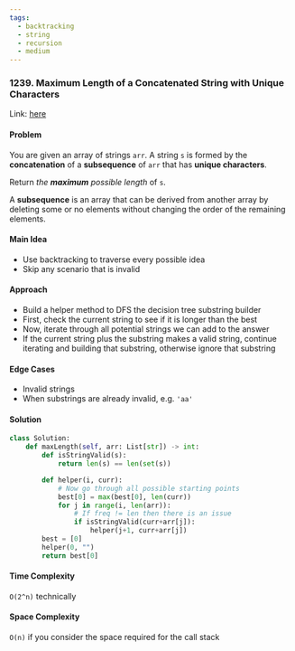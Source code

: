 ```yaml
---
tags:
  - backtracking
  - string
  - recursion
  - medium
---
```

### 1239. Maximum Length of a Concatenated String with Unique Characters

Link: [here](https://leetcode.com/problems/maximum-length-of-a-concatenated-string-with-unique-characters/description/)

#### Problem
You are given an array of strings `arr`. A string `s` is formed by the **concatenation** of a **subsequence** of `arr` that has **unique characters**.

Return _the **maximum** possible length_ of `s`.

A **subsequence** is an array that can be derived from another array by deleting some or no elements without changing the order of the remaining elements.

#### Main Idea
- Use backtracking to traverse every possible idea
- Skip any scenario that is invalid

#### Approach
- Build a helper method to DFS the decision tree substring builder
- First, check the current string to see if it is longer than the best
- Now, iterate through all potential strings we can add to the answer
- If the current string plus the substring makes a valid string, continue iterating and building that substring, otherwise ignore that substring 

#### Edge Cases
- Invalid strings
- When substrings are already invalid, e.g. `'aa'`

#### Solution
```python 
class Solution:
    def maxLength(self, arr: List[str]) -> int:
        def isStringValid(s):
            return len(s) == len(set(s))

        def helper(i, curr):
            # Now go through all possible starting points
            best[0] = max(best[0], len(curr))
            for j in range(i, len(arr)):
                # If freq != len then there is an issue
                if isStringValid(curr+arr[j]):
                    helper(j+1, curr+arr[j])
        best = [0]
        helper(0, "")
        return best[0]
```

#### Time Complexity
`O(2^n)` technically 

#### Space Complexity
`O(n)` if you consider the space required for the call stack

